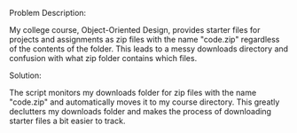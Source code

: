 Problem Description:

My college course, Object-Oriented Design, provides starter files for projects and assignments as zip files with the name
"code.zip" regardless of the contents of the folder. This leads to a messy downloads directory and confusion with what zip folder contains
which files.

Solution:

The script monitors my downloads folder for zip files with the name "code.zip" and automatically moves it to my course directory.
This greatly declutters my downloads folder and makes the process of downloading starter files a bit easier to track.
